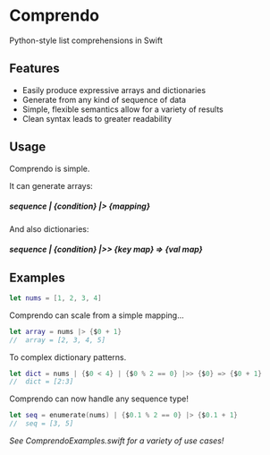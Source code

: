 # Comprendo
Python-style list comprehensions in Swift


## Features
* Easily produce expressive arrays and dictionaries
* Generate from any kind of sequence of data
* Simple, flexible semantics allow for a variety of results
* Clean syntax leads to greater readability


## Usage
Comprendo is simple.

It can generate arrays:
##### sequence | {condition} |> {mapping}

And also dictionaries:
##### sequence | {condition} |>> {key map} => {val map}


## Examples
```swift
let nums = [1, 2, 3, 4]
```

Comprendo can scale from a simple mapping...

```swift
let array = nums |> {$0 + 1}
//  array = [2, 3, 4, 5]
```


To complex dictionary patterns.

```swift
let dict = nums | {$0 < 4} | {$0 % 2 == 0} |>> {$0} => {$0 + 1}
//  dict = [2:3]
```


Comprendo can now handle any sequence type!
```swift
let seq = enumerate(nums) | {$0.1 % 2 == 0} |> {$0.1 + 1}
//  seq = [3, 5]
```


_See ComprendoExamples.swift for a variety of use cases!_
